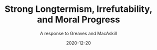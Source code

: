 ---
layout: writing
title: Strong Longtermism, Irrefutability, and Moral Progress
external_only: True
subtitle: A response to Greaves and MacAskill
date: "2020-12-20" 
external_link: https://forum.effectivealtruism.org/posts/2NJszbnBTwibfdpo7/strong-longtermism-irrefutability-and-moral-progress
external_source: EA Forum
published: True
---